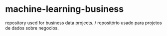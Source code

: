 # machine-learning-business
repository used for business data projects. / repositório usado para projetos de dados sobre negocios. 
